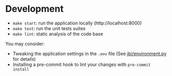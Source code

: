# Development

- `make start`: run the application locally (http://localhost:8000)
- `make test`: run the unit tests suites
- `make lint`: static analysis of the code base

You may consider:

* Tweaking the application settings in the `.env` file (See [jbi/environment.py](../jbi/environment.py) for details)
* Installing a pre-commit hook to lint your changes with `pre-commit install`
